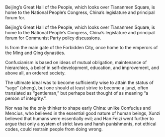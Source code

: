 

Beijing’s Great Hall of the People, which looks over Tiananmen Square, is home to the National People’s Congress, China’s legislature and principal forum for.

Beijing’s Great Hall of the People, which looks over Tiananmen Square, is home to the National People’s Congress, China’s legislature and principal forum for Communist Party policy discussions.

Is from the main gate of the Forbidden City, once home to the emperors of the Ming and Qing dynasties.

Confucianism is based on ideas of mutual obligation, maintenance of hierarchies, a belief in self-development, education, and improvement, and above all, an ordered society.

The ultimate ideal was to become sufficiently wise to attain the status of “sage” (sheng), but one should at least strive to become a junzi, often translated as “gentleman,” but perhaps best thought of as meaning “a person of integrity.”.

Nor was he the only thinker to shape early China: unlike Confucius and Mencius, who believed in the essential good nature of human beings, Xunzi believed that humans were essentially evil; and Han Feizi went further to argue that only a system of strict laws and harsh punishments, not ethical codes, could restrain people from doing wrong.


